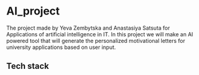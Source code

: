 # AI_project
The project made by Yeva Zembytska and Anastasiya Satsuta for Applications of artificial intelligence in IT. In this project we will make an AI powered tool that will generate the personalized motivational letters for university applications based on user input.
## Tech stack 
